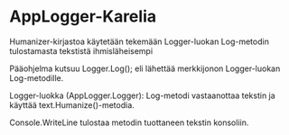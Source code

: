 # AppLogger-Karelia
Humanizer-kirjastoa käytetään tekemään Logger-luokan Log-metodin tulostamasta tekstistä ihmisläheisempi

Pääohjelma kutsuu Logger.Log(); eli lähettää merkkijonon Logger-luokan Log-metodille.

Logger-luokka (AppLogger.Logger):
Log-metodi vastaanottaa tekstin ja käyttää text.Humanize()-metodia.

Console.WriteLine tulostaa metodin tuottaneen tekstin konsoliin.
